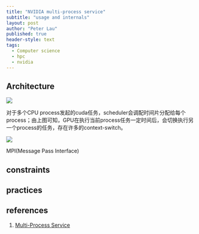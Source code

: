 ```yaml
---
title: "NVIDIA multi-process service"
subtitle: "usage and internals"
layout: post
author: "Peter Lau"
published: true
header-style: text
tags:
  - Computer science
  - hpc
  - nvidia
---
```




## Architecture


![](https://docs.nvidia.com/deploy/mps/_images/image2.png)

对于多个CPU process发起的cuda任务，scheduler会调配时间片分配给每个process；由上图可知，GPU在执行当前process任务一定时间后，会切换执行另一个process的任务，存在许多的context-switch。

![](https://docs.nvidia.com/deploy/mps/_images/image3.png)

MPI(Message Pass Interface)


## constraints


## practices


## references

1. [Multi-Process Service](https://docs.nvidia.com/deploy/mps/index.html)